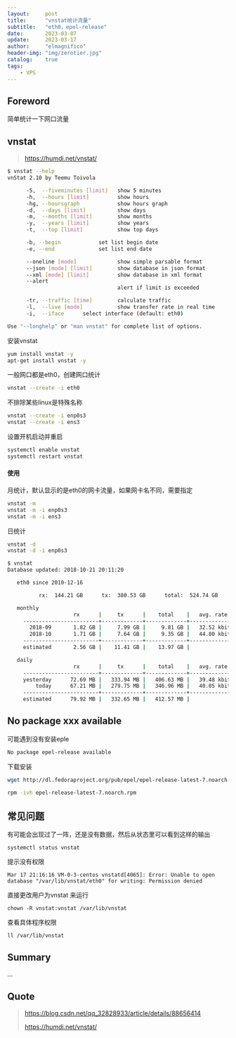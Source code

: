 ```yaml
---
layout:     post
title:      "vnstat统计流量"
subtitle:   "eth0，epel-release"
date:       2023-03-07
update:     2023-03-17
author:     "elmagnifico"
header-img: "img/zerotier.jpg"
catalog:    true
tags:
    - VPS
---
```


## Foreword

简单统计一下网口流量



## vnstat

> https://humdi.net/vnstat/

```bash
$ vnstat --help
vnStat 2.10 by Teemu Toivola

      -5,  --fiveminutes [limit]   show 5 minutes
      -h,  --hours [limit]         show hours
      -hg, --hoursgraph            show hours graph
      -d,  --days [limit]          show days
      -m,  --months [limit]        show months
      -y,  --years [limit]         show years
      -t,  --top [limit]           show top days

      -b, --begin            set list begin date
      -e, --end              set list end date

      --oneline [mode]             show simple parsable format
      --json [mode] [limit]        show database in json format
      --xml [mode] [limit]         show database in xml format
      --alert      
                                   alert if limit is exceeded

      -tr, --traffic [time]        calculate traffic
      -l,  --live [mode]           show transfer rate in real time
      -i,  --iface      select interface (default: eth0)

Use "--longhelp" or "man vnstat" for complete list of options.
```



安装vnstat

```bash
yum install vnstat -y
apt-get install vnstat -y
```

一般网口都是eth0，创建网口统计

```bash
vnstat --create -i eth0
```

不排除某些linux是特殊名称

```bash
vnstat --create -i enp0s3
vnstat --create -i ens3
```

设置开机启动并重启

```bash
systemctl enable vnstat
systemctl restart vnstat
```



#### 使用

月统计，默认显示的是eth0的网卡流量，如果网卡名不同，需要指定

```bash
vnstat -m
vnstat -m -i enp0s3
vnstat -m -i ens3
```

日统计

```bash
vnstat -d
vnstat -d -i enp0s3
```



```bash
$ vnstat
Database updated: 2018-10-21 20:11:20

   eth0 since 2010-12-16

          rx:  144.21 GB      tx:  380.53 GB      total:  524.74 GB

   monthly
                     rx      |     tx      |    total    |   avg. rate
     ------------------------+-------------+-------------+---------------
       2018-09       1.82 GB |     7.99 GB |     9.81 GB |   32.52 kbit/s
       2018-10       1.71 GB |     7.64 GB |     9.35 GB |   44.80 kbit/s
     ------------------------+-------------+-------------+---------------
     estimated       2.56 GB |    11.41 GB |    13.97 GB |

   daily
                     rx      |     tx      |    total    |   avg. rate
     ------------------------+-------------+-------------+---------------
     yesterday      72.69 MB |   333.94 MB |   406.63 MB |   39.48 kbit/s
         today      67.21 MB |   279.75 MB |   346.96 MB |   40.05 kbit/s
     ------------------------+-------------+-------------+---------------
     estimated      79.92 MB |   332.65 MB |   412.57 MB |
```



## No package xxx available

可能遇到没有安装eple

```bash
No package epel-release available
```

下载安装

```bash
wget http://dl.fedoraproject.org/pub/epel/epel-release-latest-7.noarch.rpm

rpm -ivh epel-release-latest-7.noarch.rpm
```



## 常见问题

有可能会出现过了一阵，还是没有数据，然后从状态里可以看到这样的输出

```
systemctl status vnstat
```

提示没有权限

```
Mar 17 21:16:16 VM-0-3-centos vnstatd[4065]: Error: Unable to open database "/var/lib/vnstat/eth0" for writing: Permission denied
```



直接更改用户为vnstat 来运行

```
chown -R vnstat:vnstat /var/lib/vnstat
```



查看具体程序权限

```
ll /var/lib/vnstat
```



## Summary

...



## Quote

> https://blog.csdn.net/qq_32828933/article/details/88656414
>
> https://humdi.net/vnstat/



